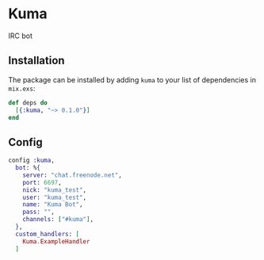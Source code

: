 # Kuma

IRC bot

## Installation

The package can be installed by adding `kuma` to your list of dependencies in `mix.exs`:

```elixir
def deps do
  [{:kuma, "~> 0.1.0"}]
end
```

## Config

```elixir
config :kuma,
  bot: %{
    server: "chat.freenode.net",
    port: 6697,
    nick: "kuma_test",
    user: "kuma_test",
    name: "Kuma Bot",
    pass: "",
    channels: ["#kuma"],
  },
  custom_handlers: [
    Kuma.ExampleHandler
  ]
```
